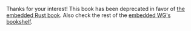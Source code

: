 Thanks for your interest! This book has been deprecated in favor of [the
embedded Rust book][book]. Also check the rest of the [embedded WG's][wg]
[bookshelf].

[book]: https://rust-embedded.github.io/bookshelf/book/index.html
[wg]: https://github.com/rust-embedded/wg
[bookshelf]: https://rust-embedded.github.io/bookshelf/

<!-- # Run the program under QEMU -->

<!-- Now that we have an executable in our hands, it's time to test it under an -->
<!-- emulator! You may be wondering "how are we going to do that?" since the program -->
<!-- doesn't do any I/O. Well, instead of expecting the program to output something -->
<!-- to the terminal (which won't happen), we are going to "hook" a debugger to the -->
<!-- emulator, execute the program "statement by statement" and verify that the -->
<!-- emulated memory changes as the program executes. Sounds fun? You bet it is. -->

<!-- Let's start! The first thing we have to do is load our binary in the emulator -->
<!-- with this command: -->

<!-- ``` -->
<!-- $ qemu-system-arm \ -->
<!--     -cpu cortex-m3 \ -->
<!--     -machine lm3s6965evb \ -->
<!--     -gdb tcp::3333 \ -->
<!--     -S \ -->
<!--     -nographic -monitor null \ -->
<!--     -serial null \ -->
<!--     -kernel target/thumbv7m-none-eabi/debug/app -->
<!-- ``` -->

<!-- So many arguments! Let's explain why all those are there for: -->

<!-- - `qemu-system-arm` this is a QEMU variant that can emulate an ARM processor in -->
<!--   system mode emulation. -->

<!-- - `-machine lm3s6965evb` this is the dev board we are going to emulate: the -->
<!--   [LM3S6965EVB]. -->

<!-- - `-cpu cortex-m3` this is the CPU to emulate, it must match the CPU of the -->
<!--   emulated `machine`. -->

<!-- - `-gdb tcp::3333` tells the emulator to expect a gdb connection on port `3333`, -->
<!--   we need this to control the execution of the emulated program under gdb. -->

<!-- - `-S` "do not immediately start the CPU". This tells the emulator to load the -->
<!--   program but don't immediately execute it, otherwise by the time you attach -->
<!--   `gdb` your program may have already terminated! -->

<!-- - `-nographic`, `-monitor null` we don't need anything graphic related -->

<!-- - `-serial null` we are not going to use the serial console this time -->

<!-- - `-kernel target/thumbv7m-none-eabi/debug/app` use our binary directly as the -->
<!--   "kernel" which is the first thing the emulator executes. -->

<!-- [LM3S6965EVB]: http://www.ti.com/lit/ug/spmu029a/spmu029a.pdf -->

<!-- This command will block; just leave it running for now. -->

<!-- Next we hook a debugger to the emulator we just started. In another terminal, -->
<!-- type: -->

<!-- ``` -->
<!-- $ arm-none-eabi-gdb -q target/thumbv7m-none-eabi/debug/app -->
<!-- ``` -->

<!-- > **NOTE** You can use `lldb` instead of `gdb` but you won't be able to use the -->
<!-- > same commands I have used here, because `lldb` uses different commands to -->
<!-- > expose the same functionality as `gdb`. [This page] will help you map `gdb` -->
<!-- > commands to `lldb`'s and vice versa. -->

<!-- [This page]: http://lldb.llvm.org/lldb-gdb.html -->

<!-- Under this `gdb` session, enter the following command to connect to the -->
<!-- emulator: -->

<!-- ``` -->
<!-- (gdb) target remote :3333 -->
<!-- ``` -->

<!-- You should see an output like this: -->

<!-- ``` -->
<!-- Remote debugging using :3333 -->
<!-- app::main () at $PWD/src/main.rs:6 -->
<!-- 6       pub extern "C" fn main() -> ! { -->
<!-- ``` -->

<!-- The emulator is *halted* and currently at the program entry point: `main`. You -->
<!-- can now execute the program statement by statement using the `step` command: -->

<!-- ``` -->
<!-- (gdb) step -->
<!-- 8           let x = 42 -->
<!-- (gdb) step -->
<!-- 9           y = x -->
<!-- ``` -->

<!-- At this point the statement `let x = 42` has been executed but the statement -->
<!-- `y = x` has not, so `x` is initialized but `y` is not. Let's inspect both -->
<!-- variables by `print`ing their addresses and values. -->

<!-- ``` -->
<!-- (gdb) print x -->
<!-- $1 = 42 -->
<!-- (gdb) print &x -->
<!-- $2 = (i32 *) 0x2000fff8 -->
<!-- (gdb) print y -->
<!-- $3 = 0 -->
<!-- (gdb) print &y -->
<!-- $4 = (i32 *) 0x2000fffc -->
<!-- ``` -->

<!-- A few things to note: -->

<!-- - Both `x` and `y` live in the "stack". That's why they have contiguous -->
<!--   addresses. -->

<!-- - `y`, which was declared before `x`, has a larger address than `x`. The reason -->
<!--   is that the stack grows downwards (toward smaller addresses). If you keep -->
<!--   creating stack variables, you'll see their addresses get smaller and smaller. -->

<!-- - `y` which is currently uninitialized holds the value `0` -- this is a QEMU -->
<!--   simplification. On real hardware you will observe that uninitialized variables -->
<!--   hold random values. Of course, (safe) Rust won't actually let you *use* -->
<!--   uninitialized variables but you can peek at them using `gdb`. -->

<!-- Back to the debugger. If you step again, you should see that `y` is now -->
<!-- initialized: -->

<!-- ``` -->
<!-- (gdb) step -->
<!-- 11          loop {} -->
<!-- (gdb) print y -->
<!-- $5 = 42 -->
<!-- ``` -->

<!-- The emulator is about to execute an endless loop. If you call `step` again, -->
<!-- `gdb` will get stuck in the loop and hang. Instead, call `stepi` to advance *one -->
<!-- instruction* rather than one statement. -->

<!-- ``` -->
<!-- (gdb) stepi -->
<!-- 0x00000014      10          loop {} -->
<!-- (gdb) stepi -->
<!-- 0x00000014      10          loop {} -->
<!-- ``` -->

<!-- Congrats, you are now stuck in an endless loop! -->

<!-- There is not much left to do in this emulation. But, before you terminate the -->
<!-- `gdb` session and exit the emulator ... -->

<!-- ## Homework -->

<!-- `gdb` has an ["examine"] command that let's you inspect the contents of memory -->
<!-- at a certain address. Try the following command: -->

<!-- ["examine"]: http://www.delorie.com/gnu/docs/gdb/gdb_56.html -->

<!-- ``` -->
<!-- (gdb) x/4x main -->
<!-- ``` -->

<!-- Compare the output of that command with the output of the command: -->
<!-- `arm-none-eabi-objdump -Cd target/thumbv7m-none-eabi/debug/app`. Are the outputs -->
<!-- related somehow? Elaborate. -->
